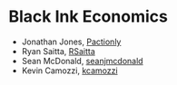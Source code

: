 # Black Ink Economics

- Jonathan Jones, [Pactionly](https://github.com/Pactionly)
- Ryan Saitta, [RSaitta](https://github.com/RSaitta)
- Sean McDonald, [seanjmcdonald](https://github.com/seanjmcdonald)
- Kevin Camozzi, [kcamozzi](https://github.com/kcamozzi)
